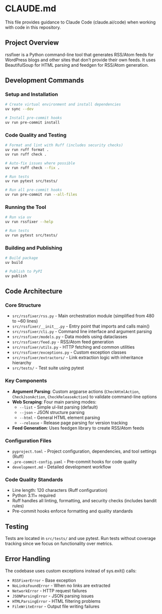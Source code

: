 # CLAUDE.md

This file provides guidance to Claude Code (claude.ai/code) when working with code in this repository.

## Project Overview

rssfixer is a Python command-line tool that generates RSS/Atom feeds for WordPress blogs and other sites that don't provide their own feeds. It uses BeautifulSoup for HTML parsing and feedgen for RSS/Atom generation.

## Development Commands

### Setup and Installation
```bash
# Create virtual environment and install dependencies
uv sync --dev

# Install pre-commit hooks
uv run pre-commit install
```

### Code Quality and Testing
```bash
# Format and lint with Ruff (includes security checks)
uv run ruff format .
uv run ruff check .

# Auto-fix issues where possible
uv run ruff check --fix .

# Run tests
uv run pytest src/tests/

# Run all pre-commit hooks
uv run pre-commit run --all-files
```

### Running the Tool
```bash
# Run via uv
uv run rssfixer --help

# Run tests
uv run pytest src/tests/
```

### Building and Publishing
```bash
# Build package
uv build

# Publish to PyPI
uv publish
```

## Code Architecture

### Core Structure
- `src/rssfixer/rss.py` - Main orchestration module (simplified from 480 to ~60 lines)
- `src/rssfixer/__init__.py` - Entry point that imports and calls main()
- `src/rssfixer/cli.py` - Command line interface and argument parsing
- `src/rssfixer/models.py` - Data models using dataclasses
- `src/rssfixer/feed.py` - RSS/Atom feed generation
- `src/rssfixer/utils.py` - HTTP fetching and common utilities
- `src/rssfixer/exceptions.py` - Custom exception classes
- `src/rssfixer/extractors/` - Link extraction logic with inheritance hierarchy
- `src/tests/` - Test suite using pytest

### Key Components
- **Argument Parsing**: Custom argparse actions (`CheckHtmlAction`, `CheckJsonAction`, `CheckReleaseAction`) to validate command-line options
- **Web Scraping**: Four main parsing modes:
  - `--list` - Simple ul-list parsing (default)
  - `--json` - JSON structure parsing
  - `--html` - General HTML element parsing
  - `--release` - Release page parsing for version tracking
- **Feed Generation**: Uses feedgen library to create RSS/Atom feeds

### Configuration Files
- `pyproject.toml` - Project configuration, dependencies, and tool settings (Ruff)
- `.pre-commit-config.yaml` - Pre-commit hooks for code quality
- `development.md` - Detailed development workflow

### Code Quality Standards
- Line length: 120 characters (Ruff configuration)
- Python 3.11+ required
- Ruff handles all linting, formatting, and security checks (includes bandit rules)
- Pre-commit hooks enforce formatting and quality standards

## Testing

Tests are located in `src/tests/` and use pytest. Run tests without coverage tracking since we focus on functionality over metrics.

## Error Handling

The codebase uses custom exceptions instead of sys.exit() calls:
- `RSSFixerError` - Base exception
- `NoLinksFoundError` - When no links are extracted  
- `NetworkError` - HTTP request failures
- `JSONParsingError` - JSON parsing issues
- `HTMLParsingError` - HTML filtering problems
- `FileWriteError` - Output file writing failures
